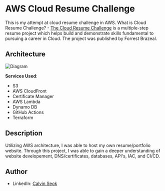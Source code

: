 # AWS Cloud Resume Challenge

This is my attempt at cloud resume challenge in AWS.
What is Cloud Resume Challenge? - [The Cloud Resume Challenge](https://cloudresumechallenge.dev/) is a multiple-step resume project which helps build and demonstrate skills fundamental to pursuing a career in Cloud. The project was published by Forrest Brazeal.

## Architecture
![Diagram](https://github.com/Calpac2000/aws-cloud-resume-challenge/assets/172326723/af84e9df-9d85-4293-857c-dd9975f57ebf)


**Services Used**:

- S3
- AWS CloudFront
- Certificate Manager
- AWS Lambda
- Dynamo DB
- GitHub Actions
- Terraform


## Description

Utilizing AWS architecture, I was able to host my own resume/portfolio website. Through this project, I was able to gain a deeper understanding of website developement, DNS/certificates, databases, API's, IAC, and CI/CD. 



## Author
- LinkedIn: [Calvin Seok](https://linkedin.com/in/calvinseok)
